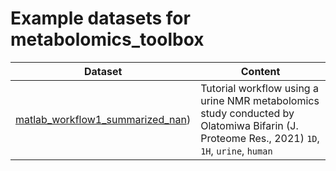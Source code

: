 # Example datasets for metabolomics_toolbox

|Dataset|Content|
|-|-|
|[matlab_workflow1_summarized_nan](https://github.com/edisonomics/metabolomics_toolbox/tree/master/examples/1D_serum/matlab_workflow1_complete_nan))| Tutorial workflow using a urine NMR metabolomics study conducted by Olatomiwa Bifarin (J. Proteome Res., 2021) `1D`, `1H`, `urine`, `human`|
